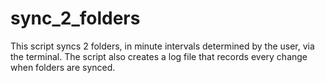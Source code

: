 # sync_2_folders

This script syncs 2 folders, in minute intervals determined by the user, via the terminal. The script also creates a log file that records every change when folders are synced.
